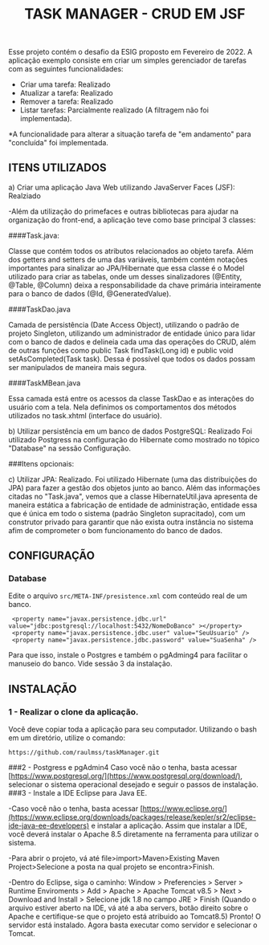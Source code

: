 <p align="center">
    <h1 align="center">TASK MANAGER - CRUD EM JSF</h1>
    <br>
</p>

Esse projeto contém o desafio da ESIG proposto em Fevereiro de 2022.
A aplicação exemplo consiste em criar um simples gerenciador de tarefas
com as seguintes funcionalidades:
- Criar uma tarefa: Realizado
- Atualizar a tarefa: Realizado
- Remover a tarefa: Realizado
- Listar tarefas: Parcialmente realizado (A filtragem não foi implementada).

*A funcionalidade para alterar a situação tarefa de "em andamento" para "concluída" foi implementada.

ITENS UTILIZADOS
------------

a) Criar uma aplicação Java Web utilizando JavaServer Faces (JSF): Realziado

-Além da utilização do primefaces e outras bibliotecas para ajudar na organização do front-end, a aplicação teve como base principal 3 classes:

####Task.java:

Classe que contém todos os atributos relacionados ao objeto tarefa. Além dos getters and setters de uma das variáveis, também contém notações importantes
para sinalizar ao JPA/Hibernate que essa classe é o Model utilizado para criar as tabelas, onde um desses sinalizadores (@Entity, @Table, @Column) deixa a responsabilidade da chave primária inteiramente para o banco de dados (@Id, @GeneratedValue).

####TaskDao.java

Camada de persistência (Date Access Object), utilizando o padrão de projeto Singleton, utilizando um administrador de entidade único para lidar com o banco de dados
e delineia cada uma das operações do CRUD, além de outras funções como public Task findTask(Long id) e public void setAsCompleted(Task task). Dessa é possível
que todos os dados possam ser manipulados de maneira mais segura.

####TaskMBean.java

Essa camada está entre os acessos da classe TaskDao e as interações do usuário com a tela. Nela definimos os comportamentos dos métodos utilizados no task.xhtml (interface do usuário).

b) Utilizar persistência em um banco de dados PostgreSQL: Realizado
Foi utilizado Postgress na configuração do Hibernate como mostrado no tópico "Database" na sessão Configuração.

###Itens opcionais:

c) Utilizar JPA: Realizado.
Foi utilizado Hibernate (uma das distribuições do JPA) para fazer a gestão dos objetos junto ao banco. Além das informações citadas no "Task.java", vemos que a classe 
HibernateUtil.java apresenta de maneira estática a fabricação de entidade de administração, entidade essa que é única em todo o sistema (padrão Singleton supracitado), com um
construtor privado para garantir que não exista outra instância no sistema afim de comprometer o bom funcionamento do banco de dados.



CONFIGURAÇÃO
-------------
### Database

Edite o arquivo `src/META-INF/presistence.xml` com conteúdo real de um banco.

``` 
 <property name="javax.persistence.jdbc.url" value="jdbc:postgresql://localhost:5432/NomeDoBanco" ></property>
 <property name="javax.persistence.jdbc.user" value="SeuUsuario" />
 <property name="javax.persistence.jdbc.password" value="SuaSenha" />
```
Para que isso, instale o Postgres e também o pgAdming4 para facilitar o manuseio do banco.
Vide sessão 3 da instalação.

INSTALAÇÃO
-------------
### 1 - Realizar o clone da aplicação.
Você deve copiar toda a aplicação para seu computador.
Utilizando o bash em um diretório, utilize o comando:
~~~
https://github.com/raulmss/taskManager.git
~~~

###2 - Postgress e pgAdmin4
Caso você não o tenha, basta acessar [https://www.postgresql.org/](https://www.postgresql.org/download/), selecionar o sistema operacional desejado e seguir o passos de instalação.
###3 - Instale a IDE Eclipse para Java EE.

-Caso você não o tenha, basta acessar [https://www.eclipse.org/](https://www.eclipse.org/downloads/packages/release/kepler/sr2/eclipse-ide-java-ee-developers) e instalar a aplicação.
Assim que instalar a IDE, você deverá instalar o Apache 8.5 diretamente na ferramenta para utilizar o sistema.

-Para abrir o projeto, vá até file>import>Maven>Existing Maven Project>Selecione a posta na qual projeto se encontra>Finish.

-Dentro do Eclipse, siga o caminho:
Window > Preferencies > Server > Runtime Enviroments > Add > Apache > Apache Tomcat v8.5 > Next > Download and Install > Selecione jdk 1.8 no campo JRE > Finish
(Quando o arquivo estiver aberto na IDE, vá até a aba servers, botão direito sobre o Apache e certifique-se que o projeto está atribuido ao Tomcat8.5)
Pronto! O servidor está instalado.
Agora basta executar como servidor e selecionar o Tomcat.


